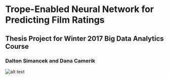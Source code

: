 # Trope-Enabled Neural Network for Predicting Film Ratings
## Thesis Project for Winter 2017 Big Data Analytics Course
### Dalton Simancek and Dana Camerik

![alt text](https://github.com/daltonsi/TropeNeuralNetwork/blob/master/poster.png?raw=true)
